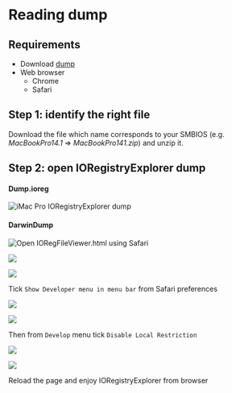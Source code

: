 # Reading dump

## Requirements

* Download [dump](https://github.com/dreamwhite/mammamia-marcello-vanilla-guides/tree/master/acpi/original-acpi-and-ioregistryexplorer-from-macs)
* Web browser
  * Chrome
  * Safari

## Step 1: identify the right file

Download the file which name corresponds to your SMBIOS \(e.g. _MacBookPro14.1_ =&gt; _MacBookPro141.zip_\) and unzip it.

## Step 2: open IORegistryExplorer dump

#### Dump.ioreg

![iMac Pro IORegistryExplorer dump](../../.gitbook/assets/image%20%2871%29.png)

#### DarwinDump 

![Open IORegFileViewer.html using Safari](../../.gitbook/assets/image%20%2885%29.png)

![](../../.gitbook/assets/image%20%2842%29.png)

![](../../.gitbook/assets/image%20%2849%29.png)

Tick `Show Developer menu in menu bar` from Safari preferences

![](../../.gitbook/assets/image%20%2845%29.png)

![](../../.gitbook/assets/image%20%284%29.png)

Then from `Develop` menu tick `Disable Local Restriction`

![](../../.gitbook/assets/image%20%28119%29.png)

![](../../.gitbook/assets/image%20%28115%29.png)

Reload the page and enjoy IORegistryExplorer from browser

## 

